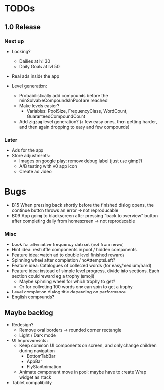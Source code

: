 # TODOs    
## 1.0 Release
### Next up
- Locking?
  - Dailies at lvl 30
  - Daily Goals at lvl 50
  
- Real ads inside the app
 
- Level generation:
  - Probabilistically add compounds before the minSolvableCompoundsInPool are reached
  - Make levels easier?
    - Variables: PoolSize, FrequencyClass, WordCount, GuaranteedCompoundCount
  - Add zigzag level generation? (a few easy ones, then getting harder, and then again dropping to easy and few compounds)



### Later
- Ads for the app
- Store adjustments:
  - Images on google play: remove debug label (just use gimp?)
  - A/B testing with v0 app icon
  - Create ad video


# Bugs
- B15 When pressing back shortly before the finished dialog opens, the continue button throws an error
  -> not reproducable
- B09 App going to blackscreen after pressing "back to overview" button after completing daily from homescreen
  -> not reproducable 


### Misc
- Look for alternative frequency dataset (not from news)
- Hint idea: reshuffle components in pool / hidden components
- Feature idea: watch ad to double level finished rewards
- Spinning wheel after completion / noAttemptsLeft?
- Feature idea: Catalogues of collected words (for easy/medium/hard)
- Feature idea: instead of simple level progress, divide into sections. Each section could reward
  eg a trophy (emoji) 
  - Maybe spinning wheel for which trophy to get?
  - Or for collecting 100 words one can spin to get a trophy
- Level completion dialog title depending on performance
- English compounds?


## Maybe backlog
- Redesign?
  - Remove oval borders -> rounded corner rectangle
  - Light / Dark mode
- UI Improvements:
  - Keep common UI components on screen, and only change children during navigation
    - BottomTabBar
    - AppBar
    - FlyStarAnimation
  - Animate component move in pool: maybe have to create Wrap widget as stack
- Tablet compatibility

